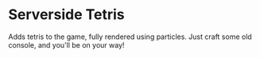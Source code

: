 # Serverside Tetris

Adds tetris to the game, fully rendered using particles. Just craft some old console, and you'll be on your way!